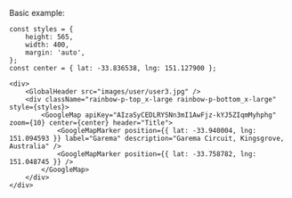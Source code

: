 Basic example:

    const styles = {
        height: 565,
        width: 400,
        margin: 'auto',
    };
    const center = { lat: -33.836538, lng: 151.127900 };

    <div>
        <GlobalHeader src="images/user/user3.jpg" />
        <div className="rainbow-p-top_x-large rainbow-p-bottom_x-large" style={styles}>
            <GoogleMap apiKey="AIzaSyCEDLRYSNn3mI1AwFjz-kYJ5ZIqmMyhphg" zoom={10} center={center} header="Title">
                <GoogleMapMarker position={{ lat: -33.940004, lng: 151.094593 }} label="Garema" description="Garema Circuit, Kingsgrove, Australia" />
                <GoogleMapMarker position={{ lat: -33.758782, lng: 151.048745 }} />
            </GoogleMap>
        </div>
    </div>
